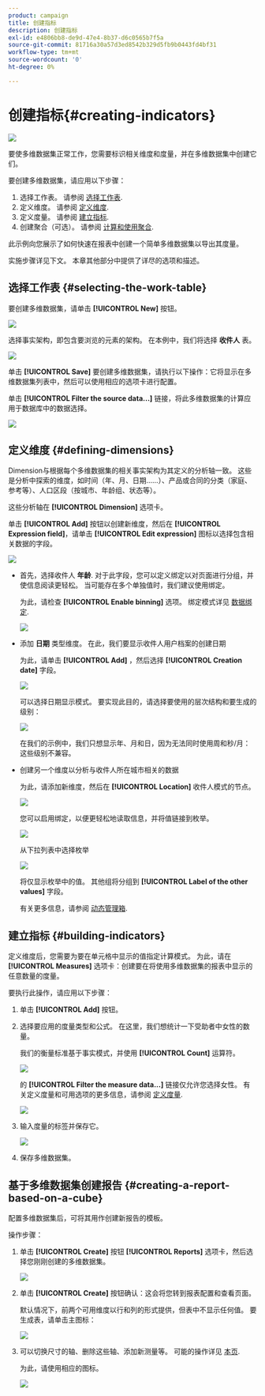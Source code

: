 ```yaml
---
product: campaign
title: 创建指标
description: 创建指标
exl-id: e4806bb8-de9d-47e4-8b37-d6c0565b7f5a
source-git-commit: 81716a30a57d3ed8542b329d5fb9b0443fd4bf31
workflow-type: tm+mt
source-wordcount: '0'
ht-degree: 0%

---
```


# 创建指标{#creating-indicators}

![](../../assets/common.svg)

要使多维数据集正常工作，您需要标识相关维度和度量，并在多维数据集中创建它们。

要创建多维数据集，请应用以下步骤：

1. 选择工作表。 请参阅 [选择工作表](#selecting-the-work-table).
1. 定义维度。 请参阅 [定义维度](#defining-dimensions).
1. 定义度量。 请参阅 [建立指标](#building-indicators).
1. 创建聚合（可选）。 请参阅 [计算和使用聚合](../../reporting/using/concepts-and-methodology.md#calculating-and-using-aggregates).

此示例向您展示了如何快速在报表中创建一个简单多维数据集以导出其度量。

实施步骤详见下文。 本章其他部分中提供了详尽的选项和描述。

## 选择工作表 {#selecting-the-work-table}

要创建多维数据集，请单击 **[!UICONTROL New]** 按钮。

![](assets/s_advuser_cube_create.png)

选择事实架构，即包含要浏览的元素的架构。 在本例中，我们将选择 **收件人** 表。

![](assets/s_advuser_cube_wz_02.png)

单击 **[!UICONTROL Save]** 要创建多维数据集，请执行以下操作：它将显示在多维数据集列表中，然后可以使用相应的选项卡进行配置。

单击 **[!UICONTROL Filter the source data...]** 链接，将此多维数据集的计算应用于数据库中的数据选择。

![](assets/s_advuser_cube_wz_03.png)

## 定义维度 {#defining-dimensions}

Dimension与根据每个多维数据集的相关事实架构为其定义的分析轴一致。 这些是分析中探索的维度，如时间（年、月、日期……）、产品或合同的分类（家庭、参考等）、人口区段（按城市、年龄组、状态等）。

这些分析轴在 **[!UICONTROL Dimension]** 选项卡。

单击 **[!UICONTROL Add]** 按钮以创建新维度，然后在 **[!UICONTROL Expression field]**，请单击 **[!UICONTROL Edit expression]** 图标以选择包含相关数据的字段。

![](assets/s_advuser_cube_wz_04.png)

* 首先，选择收件人 **年龄**. 对于此字段，您可以定义绑定以对页面进行分组，并使信息阅读更轻松。 当可能存在多个单独值时，我们建议使用绑定。

   为此，请检查 **[!UICONTROL Enable binning]** 选项。 绑定模式详见 [数据绑定](../../reporting/using/concepts-and-methodology.md#data-binning).

   ![](assets/s_advuser_cube_wz_05.png)

* 添加 **日期** 类型维度。 在此，我们要显示收件人用户档案的创建日期

   为此，请单击 **[!UICONTROL Add]** ，然后选择 **[!UICONTROL Creation date]** 字段。

   ![](assets/s_advuser_cube_wz_06.png)

   可以选择日期显示模式。 要实现此目的，请选择要使用的层次结构和要生成的级别：

   ![](assets/s_advuser_cube_wz_07.png)

   在我们的示例中，我们只想显示年、月和日，因为无法同时使用周和秒/月：这些级别不兼容。

* 创建另一个维度以分析与收件人所在城市相关的数据

   为此，请添加新维度，然后在 **[!UICONTROL Location]** 收件人模式的节点。

   ![](assets/s_advuser_cube_wz_08.png)

   您可以启用绑定，以便更轻松地读取信息，并将值链接到枚举。

   ![](assets/s_advuser_cube_wz_09.png)

   从下拉列表中选择枚举

   ![](assets/s_advuser_cube_wz_10.png)

   将仅显示枚举中的值。 其他组将分组到 **[!UICONTROL Label of the other values]** 字段。

   有关更多信息，请参阅 [动态管理箱](../../reporting/using/concepts-and-methodology.md#dynamically-managing-bins).

## 建立指标 {#building-indicators}

定义维度后，您需要为要在单元格中显示的值指定计算模式。 为此，请在 **[!UICONTROL Measures]** 选项卡：创建要在将使用多维数据集的报表中显示的任意数量的度量。

要执行此操作，请应用以下步骤：

1. 单击 **[!UICONTROL Add]** 按钮。
1. 选择要应用的度量类型和公式。 在这里，我们想统计一下受助者中女性的数量。

   我们的衡量标准基于事实模式，并使用 **[!UICONTROL Count]** 运算符。

   ![](assets/s_advuser_cube_wz_11.png)

   的 **[!UICONTROL Filter the measure data...]** 链接仅允许您选择女性。 有关定义度量和可用选项的更多信息，请参阅 [定义度量](../../reporting/using/concepts-and-methodology.md#defining-measures).

   ![](assets/s_advuser_cube_wz_12.png)

1. 输入度量的标签并保存它。

   ![](assets/s_advuser_cube_wz_13.png)

1. 保存多维数据集。

## 基于多维数据集创建报告 {#creating-a-report-based-on-a-cube}

配置多维数据集后，可将其用作创建新报告的模板。

操作步骤：

1. 单击 **[!UICONTROL Create]** 按钮 **[!UICONTROL Reports]** 选项卡，然后选择您刚刚创建的多维数据集。

   ![](assets/s_advuser_cube_wz_14.png)

1. 单击 **[!UICONTROL Create]** 按钮确认：这会将您转到报表配置和查看页面。

   默认情况下，前两个可用维度以行和列的形式提供，但表中不显示任何值。 要生成表，请单击主图标：

   ![](assets/s_advuser_cube_wz_15.png)

1. 可以切换尺寸的轴、删除这些轴、添加新测量等。 可能的操作详见 [本页](../../reporting/using/using-cubes-to-explore-data.md).

   为此，请使用相应的图标。

   ![](assets/s_advuser_cube_wz_16.png)
